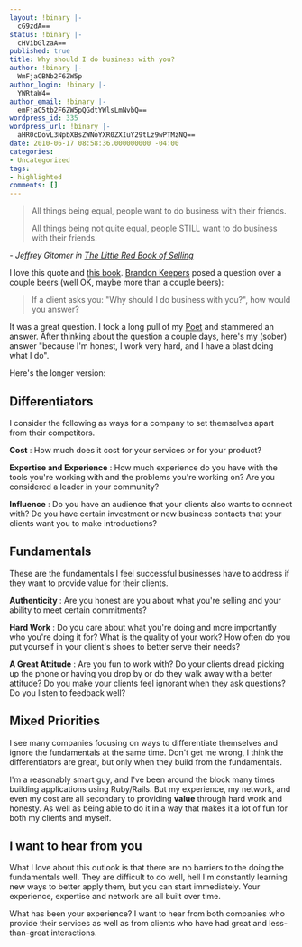 ```yaml
---
layout: !binary |-
  cG9zdA==
status: !binary |-
  cHVibGlzaA==
published: true
title: Why should I do business with you?
author: !binary |-
  WmFjaCBNb2F6ZW5p
author_login: !binary |-
  YWRtaW4=
author_email: !binary |-
  emFjaC5tb2F6ZW5pQGdtYWlsLmNvbQ==
wordpress_id: 335
wordpress_url: !binary |-
  aHR0cDovL3NpbXBsZWNoYXR0ZXIuY29tLz9wPTMzNQ==
date: 2010-06-17 08:58:36.000000000 -04:00
categories:
- Uncategorized
tags:
- highlighted
comments: []
---
```

> All things being equal, people want to do business with their friends.
>
> All things being not quite equal, people STILL want to do business with their friends.

_- Jeffrey Gitomer in [The Little Red Book of Selling](http://www.amazon.com/Little-Red-Book-Selling-Principles/dp/1885167601)_

I love this quote and [this book](http://www.amazon.com/Little-Red-Book-Selling-Principles/dp/1885167601). [Brandon Keepers](http://opensoul.org/) posed a question over a couple beers (well OK, maybe more than a couple beers): 

> If a client asks you: "Why should I do business with you?", how would you answer?

It was a great question. I took a long pull of my [Poet](http://newhollandbrew.com/corp/beer) and stammered an answer. After thinking about the question a couple days, here's my (sober) answer "because I'm honest, I work very hard, and I have a blast doing what I do".

Here's the longer version:

## Differentiators ##

I consider the following as ways for a company to set themselves apart from their competitors.

**Cost** : How much does it cost for your services or for your product?

**Expertise and Experience** : How much experience do you have with the tools you're working with and the problems you're working on? Are you considered a leader in your community?

**Influence** : Do you have an audience that your clients also wants to connect with? Do you have certain investment or new business contacts that your clients want you to make introductions?

## Fundamentals ##

These are the fundamentals I feel successful businesses have to address if they want to provide value for their clients.

**Authenticity** : Are you honest are you about what you're selling and your ability to meet certain commitments?

**Hard Work** : Do you care about what you're doing and more importantly who you're doing it for? What is the quality of your work? How often do you put yourself in your client's shoes to better serve their needs?

**A Great Attitude** : Are you fun to work with? Do your clients dread picking up the phone or having you drop by or do they walk away with a better attitude? Do you make your clients feel ignorant when they ask questions? Do you listen to feedback well?


## Mixed Priorities ##

I see many companies focusing on ways to differentiate themselves and ignore the fundamentals at the same time. Don't get me wrong, I think the differentiators are great, but only when they build from the fundamentals.

I'm a reasonably smart guy, and I've been around the block many times building applications using Ruby/Rails. But my experience, my network, and even my cost are all secondary to providing **value** through hard work and honesty. As well as being able to do it in a way that makes it a lot of fun for both my clients and myself.

## I want to hear from you ##

What I love about this outlook is that there are no barriers to the doing the fundamentals well. They are difficult to do well, hell I'm constantly learning new ways to better apply them, but you can start immediately. Your experience, expertise and network are all built over time.

What has been your experience? I want to hear from both companies who provide their services as well as from clients who have had great and less-than-great interactions.
